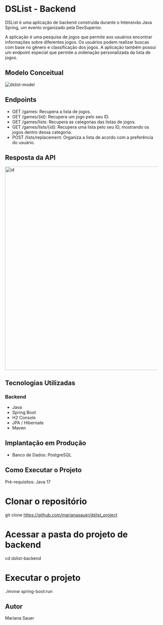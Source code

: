 # DSList - Backend

DSList é uma aplicação de backend construída durante o Intensivão Java Spring, um evento organizado pela DevSuperior.

A aplicação é uma pesquisa de jogos que permite aos usuários encontrar informações sobre diferentes jogos. Os usuários podem realizar buscas com base no gênero e classificação dos jogos. A aplicação também possui um endpoint especial que permite a ordenação personalizada da lista de jogos.

## Modelo Conceitual
![dslist-model](https://github.com/marianasauer/dslist_project/assets/105138712/7e3d670b-a5cf-4b84-8379-5276d7b68fc0)

## Endpoints
- GET /games: Recupera a lista de jogos.
- GET /games/{id}: Recupera um jogo pelo seu ID.
- GET /games/lists: Recupera as categorias das listas de jogos.
- GET /games/lists/{id}: Recupera uma lista pelo seu ID, mostrando os jogos dentro dessa categoria.
- POST /lists/replacement: Organiza a lista de acordo com a preferência do usuário.

## Resposta da API
<img width="671" alt="id" src="https://github.com/marianasauer/dslist_project/assets/105138712/d130dff8-082b-4126-bcfc-1b6b5d3b4bf6">

## Tecnologias Utilizadas
### Backend
- Java
- Spring Boot
- H2 Console
- JPA / Hibernate
- Maven

## Implantação em Produção
- Banco de Dados: PostgreSQL

## Como Executar o Projeto
Pré-requisitos: Java 17

# Clonar o repositório
git clone https://github.com/marianasauer/dslist_project

# Acessar a pasta do projeto de backend
cd dslist-backend

# Executar o projeto
./mvnw spring-boot:run

## Autor
Mariana Sauer
